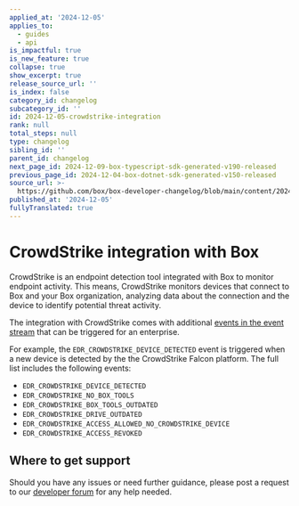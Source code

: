 ```yaml
---
applied_at: '2024-12-05'
applies_to:
  - guides
  - api
is_impactful: true
is_new_feature: true
collapse: true
show_excerpt: true
release_source_url: ''
is_index: false
category_id: changelog
subcategory_id: ''
id: 2024-12-05-crowdstrike-integration
rank: null
total_steps: null
type: changelog
sibling_id: ''
parent_id: changelog
next_page_id: 2024-12-09-box-typescript-sdk-generated-v190-released
previous_page_id: 2024-12-04-box-dotnet-sdk-generated-v150-released
source_url: >-
  https://github.com/box/box-developer-changelog/blob/main/content/2024/12-05-crowdstrike-integration.md
published_at: '2024-12-05'
fullyTranslated: true
---
```

# CrowdStrike integration with Box

CrowdStrike is an endpoint detection tool integrated with Box to monitor endpoint activity. This means, CrowdStrike monitors devices that connect to Box and your Box organization, analyzing data about the connection and the device to identify potential threat activity.

The integration with CrowdStrike comes with additional [events in the event stream][1] that can be triggered for an enterprise.

<!-- more -->

For example, the `EDR_CROWDSTRIKE_DEVICE_DETECTED` event is triggered when a new device is detected by the the CrowdStrike Falcon platform.
The full list includes the following events:

* `EDR_CROWDSTRIKE_DEVICE_DETECTED`
* `EDR_CROWDSTRIKE_NO_BOX_TOOLS`
* `EDR_CROWDSTRIKE_BOX_TOOLS_OUTDATED`
* `EDR_CROWDSTRIKE_DRIVE_OUTDATED`
* `EDR_CROWDSTRIKE_ACCESS_ALLOWED_NO_CROWDSTRIKE_DEVICE`
* `EDR_CROWDSTRIKE_ACCESS_REVOKED`

## Where to get support

Should you have any issues or need further guidance, please post a request to
our [developer forum][2] for any help needed.

[1]: g://events/enterprise-events/for-enterprise#event-types

[2]: https://forum.box.com/

